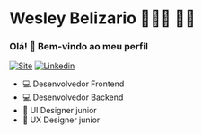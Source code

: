 # Wesley Belizario 👨🏻‍💻 🏳️‍🌈

### Olá! 👋 Bem-vindo ao meu perfil


[![Site](https://img.shields.io/twitter/url?&label=Site&labelColor=24292e&color=24292e&style=for-the-badge&url=https%3A%2F%2Fwesleyxbz.com)](https://wesleyxbz.com/)
[![Linkedin](https://img.shields.io/twitter/url?&label=Linkedin&logo=linkedin&labelColor=006097&color=006097&style=for-the-badge&url=https%3A%2F%2Ftwiter.com%2Fwesley_bz)](https://www.linkedin.com/in/wesley-belizario-824127162/)


* 💻 Desenvolvedor Frontend
* 💻 Desenvolvedor Backend
* 🎨 UI Designer junior
* 🙋 UX Designer junior
